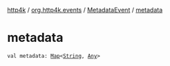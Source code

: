 [http4k](../../index.md) / [org.http4k.events](../index.md) / [MetadataEvent](index.md) / [metadata](./metadata.md)

# metadata

`val metadata: `[`Map`](https://kotlinlang.org/api/latest/jvm/stdlib/kotlin.collections/-map/index.html)`<`[`String`](https://kotlinlang.org/api/latest/jvm/stdlib/kotlin/-string/index.html)`, `[`Any`](https://kotlinlang.org/api/latest/jvm/stdlib/kotlin/-any/index.html)`>`